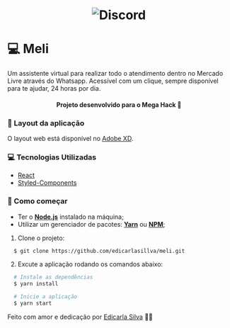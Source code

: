<h1 align="center">
    <img alt="Discord" title="Discord" src="https://i.imgur.com/wCo76ZX.png" />
</h1>

# 💻 Meli

Um assistente virtual para realizar todo o atendimento dentro no Mercado Livre através do Whatsapp. Acessível com um clique, sempre disponível para te ajudar, 24 horas por dia.

<h4 align="center"> 
	Projeto desenvolvido para o Mega Hack 🚀
</h4>

### 🎨 Layout da aplicação

O layout web está disponível no [Adobe XD](https://xd.adobe.com/view/b1d74732-97aa-4059-58f0-d35c2ff4f64f-c7e6/?fullscreen).

### 💻 Tecnologias Utilizadas

- [React](https://pt-br.reactjs.org/)
- [Styled-Components](https://styled-components.com/)

### 👷 Como começar

- Ter o **[Node.js](https://nodejs.org/en/)** instalado na máquina;
- Utilizar um gerenciador de pacotes: **[Yarn](https://yarnpkg.com/)** ou **[NPM](https://www.npmjs.com/)**;

1. Clone o projeto:

```bash
  $ git clone https://github.com/edicarlasillva/meli.git
```

2. Excute a aplicação rodando os comandos abaixo:

```bash
  # Instale as dependências
  $ yarn install

  # Inicie a aplicação
  $ yarn start
```

Feito com amor e dedicação por [Edicarla Silva](https://www.linkedin.com/in/edicarlasilva/) 💜🚀
